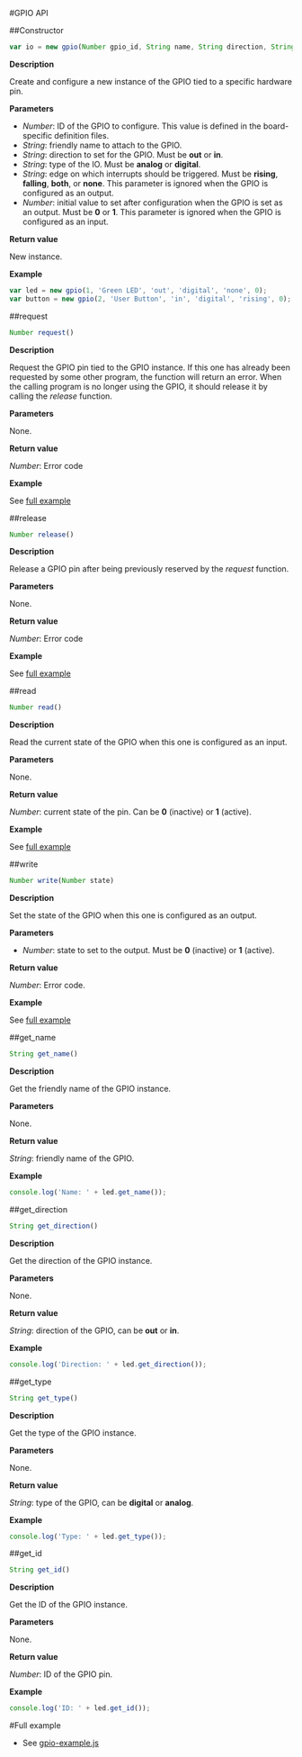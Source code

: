 #GPIO API 

##Constructor

```javascript
var io = new gpio(Number gpio_id, String name, String direction, String type, String edge, Number init_value);
```

**Description**

Create and configure a new instance of the GPIO tied to a specific hardware pin.

**Parameters**

 - *Number*: ID of the GPIO to configure. This value is defined in the board-specific
definition files.
 - *String*: friendly name to attach to the GPIO.
 - *String*: direction to set for the GPIO. Must be **out** or **in**.
 - *String*: type of the IO. Must be **analog** or **digital**.
 - *String*: edge on which interrupts should be triggered. Must be **rising**, **falling**, **both**, or
**none**. This parameter is ignored when the GPIO is configured as an output.
 - *Number*: initial value to set after configuration when the GPIO is set as an output. Must be **0** or **1**. This parameter is ignored when the GPIO is configured as an input.

**Return value**

New instance.

**Example**

```javascript
var led = new gpio(1, 'Green LED', 'out', 'digital', 'none', 0);
var button = new gpio(2, 'User Button', 'in', 'digital', 'rising', 0);
```

##request

```javascript
Number request()
```

**Description**

Request the GPIO pin tied to the GPIO instance. If this one has
already been requested by some other program, the function will return
an error. When the calling program is no longer using the GPIO, it should
release it by calling the *release* function.

**Parameters**

None.

**Return value**

*Number*: Error code

**Example**

See [full example](#full-example)

##release

```javascript
Number release()
```

**Description**

Release a GPIO pin after being previously reserved by the *request*
function.

**Parameters**

None.

**Return value**

*Number*: Error code

**Example**

See [full example](#full-example)

##read

```javascript
Number read()
```

**Description**

Read the current state of the GPIO when this one is configured as an input.

**Parameters**

None.

**Return value**

*Number*: current state of the pin. Can be **0** (inactive) or **1** (active).

**Example**

See [full example](#full-example)

##write

```javascript
Number write(Number state)
```

**Description**

Set the state of the GPIO when this one is configured as an output.

**Parameters**

 - *Number*: state to set to the output. Must be **0** (inactive) or **1** (active).

**Return value**

*Number*: Error code.

**Example**

See [full example](#full-example)

##get_name

```javascript
String get_name()
```

**Description**

Get the friendly name of the GPIO instance.

**Parameters**

None.

**Return value**

*String*: friendly name of the GPIO.

**Example**

```javascript
console.log('Name: ' + led.get_name());
```

##get_direction

```javascript
String get_direction()
```

**Description**

Get the direction of the GPIO instance.

**Parameters**

None.

**Return value**

*String*: direction of the GPIO, can be **out** or **in**.

**Example**

```javascript
console.log('Direction: ' + led.get_direction());
```

##get_type

```javascript
String get_type()
```

**Description**

Get the type of the GPIO instance.

**Parameters**

None.

**Return value**

*String*: type of the GPIO, can be **digital** or **analog**.

**Example**

```javascript
console.log('Type: ' + led.get_type());
```

##get_id

```javascript
String get_id()
```

**Description**

Get the ID of the GPIO instance.

**Parameters**

None.

**Return value**

*Number*: ID of the GPIO pin.

**Example**

```javascript
console.log('ID: ' + led.get_id());
```

#Full example

   * See [gpio-example.js](/examples/gpio-example.js)
